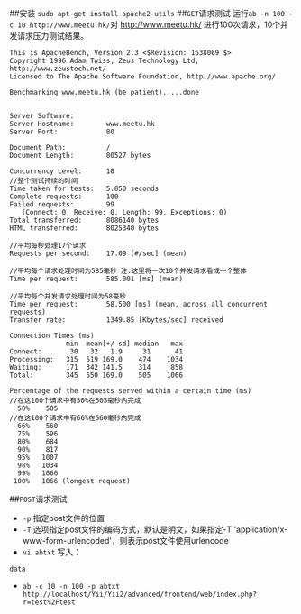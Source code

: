 ##安装
`sudo apt-get install apache2-utils`
##`GET`请求测试
运行`ab -n 100 -c 10 http://www.meetu.hk/`对 http://www.meetu.hk/ 进行100次请求，10个并发请求压力测试结果。
```
This is ApacheBench, Version 2.3 <$Revision: 1638069 $>
Copyright 1996 Adam Twiss, Zeus Technology Ltd, http://www.zeustech.net/
Licensed to The Apache Software Foundation, http://www.apache.org/

Benchmarking www.meetu.hk (be patient).....done


Server Software:        
Server Hostname:        www.meetu.hk
Server Port:            80

Document Path:          /
Document Length:        80527 bytes

Concurrency Level:      10
//整个测试持续的时间
Time taken for tests:   5.850 seconds
Complete requests:      100
Failed requests:        99
   (Connect: 0, Receive: 0, Length: 99, Exceptions: 0)
Total transferred:      8086140 bytes
HTML transferred:       8025340 bytes

//平均每秒处理17个请求
Requests per second:    17.09 [#/sec] (mean)

//平均每个请求处理时间为585毫秒 注:这里将一次10个并发请求看成一个整体 
Time per request:       585.001 [ms] (mean)

//平均每个并发请求处理时间为58毫秒 
Time per request:       58.500 [ms] (mean, across all concurrent requests)
Transfer rate:          1349.85 [Kbytes/sec] received

Connection Times (ms)
              min  mean[+/-sd] median   max
Connect:       30   32   1.9     31      41
Processing:   315  519 169.0    474    1034
Waiting:      171  342 141.5    314     858
Total:        345  550 169.0    505    1066

Percentage of the requests served within a certain time (ms)
//在这100个请求中有50%在505毫秒内完成
  50%    505
//在这100个请求中有66%在560毫秒内完成
  66%    560
  75%    596
  80%    684
  90%    817
  95%   1007
  98%   1034
  99%   1066
 100%   1066 (longest request)
```
##`POST`请求测试
+ `-p` 指定post文件的位置
+ `-T` 选项指定post文件的编码方式，默认是明文，如果指定-T 'application/x-www-form-urlencoded'，则表示post文件使用urlencode
+ `vi abtxt` 写入：
```
data
```
+ `ab -c 10 -n 100 -p abtxt http://localhost/Yii/Yii2/advanced/frontend/web/index.php?r=test%2Ftest`



